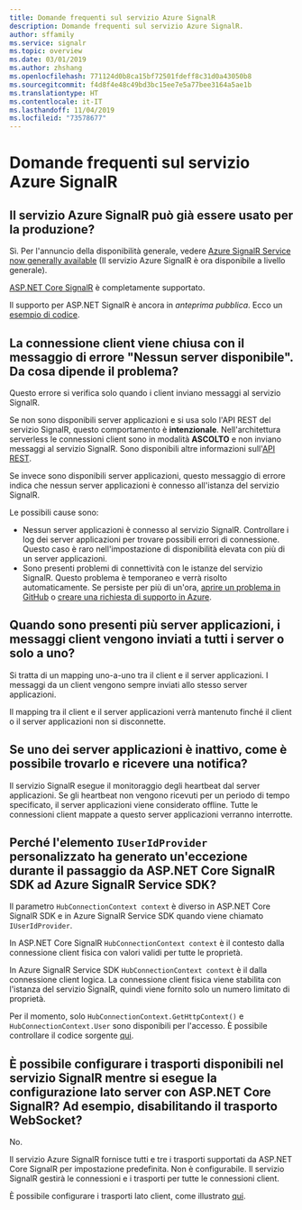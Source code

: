 ```yaml
---
title: Domande frequenti sul servizio Azure SignalR
description: Domande frequenti sul servizio Azure SignalR.
author: sffamily
ms.service: signalr
ms.topic: overview
ms.date: 03/01/2019
ms.author: zhshang
ms.openlocfilehash: 771124d0b8ca15bf72501fdeff8c31d0a43050b8
ms.sourcegitcommit: f4d8f4e48c49bd3bc15ee7e5a77bee3164a5ae1b
ms.translationtype: HT
ms.contentlocale: it-IT
ms.lasthandoff: 11/04/2019
ms.locfileid: "73578677"
---
```

# <a name="azure-signalr-service-faq"></a>Domande frequenti sul servizio Azure SignalR

## <a name="is-azure-signalr-service-ready-for-production-use"></a>Il servizio Azure SignalR può già essere usato per la produzione?

Sì.
Per l'annuncio della disponibilità generale, vedere [Azure SignalR Service now generally available](https://azure.microsoft.com/blog/azure-signalr-service-now-generally-available/) (Il servizio Azure SignalR è ora disponibile a livello generale). 

[ASP.NET Core SignalR](https://docs.microsoft.com/aspnet/core/signalr/introduction) è completamente supportato.

Il supporto per ASP.NET SignalR è ancora in *anteprima pubblica*. Ecco un [esempio di codice](https://github.com/aspnet/AzureSignalR-samples/tree/master/aspnet-samples/ChatRoom).

## <a name="the-client-connection-closes-with-the-error-message-no-server-available-what-does-it-mean"></a>La connessione client viene chiusa con il messaggio di errore "Nessun server disponibile". Da cosa dipende il problema?

Questo errore si verifica solo quando i client inviano messaggi al servizio SignalR.

Se non sono disponibili server applicazioni e si usa solo l'API REST del servizio SignalR, questo comportamento è **intenzionale**.
Nell'architettura serverless le connessioni client sono in modalità **ASCOLTO** e non inviano messaggi al servizio SignalR.
Sono disponibili altre informazioni sull'[API REST](./signalr-quickstart-rest-api.md).

Se invece sono disponibili server applicazioni, questo messaggio di errore indica che nessun server applicazioni è connesso all'istanza del servizio SignalR.

Le possibili cause sono:
- Nessun server applicazioni è connesso al servizio SignalR. Controllare i log dei server applicazioni per trovare possibili errori di connessione. Questo caso è raro nell'impostazione di disponibilità elevata con più di un server applicazioni.
- Sono presenti problemi di connettività con le istanze del servizio SignalR. Questo problema è temporaneo e verrà risolto automaticamente.
Se persiste per più di un'ora, [aprire un problema in GitHub](https://github.com/Azure/azure-signalr/issues/new) o [creare una richiesta di supporto in Azure](https://docs.microsoft.com/azure/azure-supportability/how-to-create-azure-support-request).

## <a name="when-there-are-multiple-application-servers-are-client-messages-sent-to-all-servers-or-just-one-of-them"></a>Quando sono presenti più server applicazioni, i messaggi client vengono inviati a tutti i server o solo a uno?

Si tratta di un mapping uno-a-uno tra il client e il server applicazioni. I messaggi da un client vengono sempre inviati allo stesso server applicazioni.

Il mapping tra il client e il server applicazioni verrà mantenuto finché il client o il server applicazioni non si disconnette.

## <a name="if-one-of-my-application-servers-is-down-how-can-i-find-it-and-get-notified"></a>Se uno dei server applicazioni è inattivo, come è possibile trovarlo e ricevere una notifica?

Il servizio SignalR esegue il monitoraggio degli heartbeat dal server applicazioni.
Se gli heartbeat non vengono ricevuti per un periodo di tempo specificato, il server applicazioni viene considerato offline. Tutte le connessioni client mappate a questo server applicazioni verranno interrotte.

## <a name="why-does-my-custom-iuseridprovider-throw-exception-when-switching-from-aspnet-core-signalr--sdk-to-azure-signalr-service-sdk"></a>Perché l'elemento `IUserIdProvider` personalizzato ha generato un'eccezione durante il passaggio da ASP.NET Core SignalR SDK ad Azure SignalR Service SDK?

Il parametro `HubConnectionContext context` è diverso in ASP.NET Core SignalR SDK e in Azure SignalR Service SDK quando viene chiamato `IUserIdProvider`.

In ASP.NET Core SignalR `HubConnectionContext context` è il contesto dalla connessione client fisica con valori validi per tutte le proprietà.

In Azure SignalR Service SDK `HubConnectionContext context` è il dalla connessione client logica. La connessione client fisica viene stabilita con l'istanza del servizio SignalR, quindi viene fornito solo un numero limitato di proprietà.

Per il momento, solo `HubConnectionContext.GetHttpContext()` e `HubConnectionContext.User` sono disponibili per l'accesso.
È possibile controllare il codice sorgente [qui](https://github.com/Azure/azure-signalr/blob/dev/src/Microsoft.Azure.SignalR/HubHost/ServiceHubConnectionContext.cs).

## <a name="can-i-configure-the-transports-available-in-signalr-service-as-configuring-it-on-server-side-with-aspnet-core-signalr-for-example-disable-websocket-transport"></a>È possibile configurare i trasporti disponibili nel servizio SignalR mentre si esegue la configurazione lato server con ASP.NET Core SignalR? Ad esempio, disabilitando il trasporto WebSocket?

No.

Il servizio Azure SignalR fornisce tutti e tre i trasporti supportati da ASP.NET Core SignalR per impostazione predefinita. Non è configurabile. Il servizio SignalR gestirà le connessioni e i trasporti per tutte le connessioni client.

È possibile configurare i trasporti lato client, come illustrato [qui](https://docs.microsoft.com/aspnet/core/signalr/configuration?view=aspnetcore-2.1#configure-allowed-transports).
